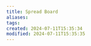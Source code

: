```yaml
---
title: Spread Board
aliases: 
tags: 
created: 2024-07-11T15:35:34
modified: 2024-07-11T15:35:35
---
```


